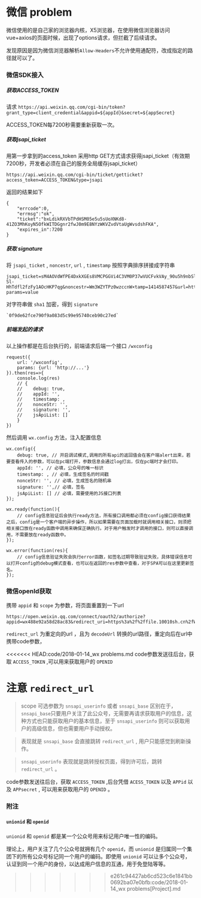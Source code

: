 # 微信 problem

微信使用的是自己家的浏览器内核，X5浏览器，在使用微信浏览器访问vue+axios的页面时候，出现了options请求，但拦截了后续请求。

发现原因是因为微信浏览器解析`Allow-Headers`不允许使用通配符，改成指定的路径就可以了。


### 微信SDK接入


##### 获取ACCESS_TOKEN

请求 `https://api.weixin.qq.com/cgi-bin/token?grant_type=client_credential&appid=${appId}&secret=${appSecret}`

ACCESS_TOKEN每7200秒需要重新获取一次。

##### 获取jsapi_ticket

用第一步拿到的access_token 采用http GET方式请求获得jsapi_ticket（有效期7200秒，开发者必须在自己的服务全局缓存jsapi_ticket）

`https://api.weixin.qq.com/cgi-bin/ticket/getticket?access_token=ACCESS_TOKEN&type=jsapi`

返回的结果如下

    {
        "errcode":0,
        "errmsg":"ok",
        "ticket":"bxLdikRXVbTPdHSM05e5u5sUoXNKd8-41ZO3MhKoyN5OfkWITDGgnr2fwJ0m9E8NYzWKVZvdVtaUgWvsdshFKA",
        "expires_in":7200
    }

##### 获取 signature

将 `jsapi_ticket` , `noncestr`, `url` , `timestamp` 按照字典排序拼接成字符串

    jsapi_ticket=sM4AOVdWfPE4DxkXGEs8VMCPGGVi4C3VM0P37wVUCFvkVAy_90u5h9nbSlYy3-Sl-HhTdfl2fzFy1AOcHKP7qg&noncestr=Wm3WZYTPz0wzccnW×tamp=1414587457&url=http://mp.weixin.qq.com?params=value

对字符串做 `sha1` 加密，得到 `signature`

    `0f9de62fce790f9a083d5c99e95740ceb90c27ed`

##### 前端发起的请求

以上操作都是在后台执行的，前端请求后端一个接口 `/wxconfig`

    request({
        url: '/wxconfig',
        params: {url: 'http://...'}
    }).then(res=>{
        console.log(res)
        // {
        //    debug: true,
        //    appId: '', 
        //    timestamp: , 
        //    nonceStr: '', 
        //    signature: '',
        //    jsApiList: [] 
        }
    })
    
然后调用 `wx.config` 方法，注入配置信息

    wx.config({
        debug: true, // 开启调试模式,调用的所有api的返回值会在客户端alert出来，若要查看传入的参数，可以在pc端打开，参数信息会通过log打出，仅在pc端时才会打印。
        appId: '', // 必填，公众号的唯一标识
        timestamp: , // 必填，生成签名的时间戳
        nonceStr: '', // 必填，生成签名的随机串
        signature: '',// 必填，签名
        jsApiList: [] // 必填，需要使用的JS接口列表
    });

    wx.ready(function(){
        // config信息验证后会执行ready方法，所有接口调用都必须在config接口获得结果之后，config是一个客户端的异步操作，所以如果需要在页面加载时就调用相关接口，则须把相关接口放在ready函数中调用来确保正确执行。对于用户触发时才调用的接口，则可以直接调用，不需要放在ready函数中。
    });

    wx.error(function(res){
        // config信息验证失败会执行error函数，如签名过期导致验证失败，具体错误信息可以打开config的debug模式查看，也可以在返回的res参数中查看，对于SPA可以在这里更新签名。
    });



### 微信openId获取

携带 `appid` 和 `scope` 为参数，将页面重置到一下url

    https://open.weixin.qq.com/connect/oauth2/authorize?appid=wx488e92a58d28ac83&redirect_uri=https%3a%2f%2ffile.10010sh.cn%2fWeiting%2f&response_type=code&scope=snsapi_base&state=123#wechat_redirects

`redirect_url` 为重定向的url ，且为 `decodeUrl` 转换的url路径，重定向后在url中携带code参数，

<<<<<<< HEAD:code/2018-01-14_wx problems.md
code参数发送往后台，获取 `ACCESS_TOKEN` ,可以用来获取用户的 `OPENID`

注意 `redirect_url`
=======
> scope 可选参数为 `snsapi_userinfo` 或者 `snsapi_base` 区别在于，`snsapi_base`只要用户关注了此公众号，无需要再请求获取用户的信息，这种方式也只能获取用户的基本信息，至于 `snsapi_userinfo` 则可以获取用户的高级信息，但也需要用户手动授权。

> 表现就是 `snsapi_base` 会直接跳转 `redirect_url` , 用户只能感觉到刷新操作。

> `snsapi_userinfo` 表现就是跳转授权页面，得到许可后，跳转 `redirect_url` 。

code参数发送往后台，获取 `ACCESS_TOKEN` ,后台凭借 `ACESS_TOKEN` 以及 `APPid` 以及 `APPsecret` , 可以用来获取用户的 `OPENID` 。

### 附注

#### `unionid` 和 `openid` 

`unionid` 和 `openid` 都是某一个公众号用来标记用户唯一性的编码。

理论上，用户关注了几个公众号就拥有几个 `openid`，而 `unionid` 是归属同一个集团下的所有公众号标记同一个用户的编码。即使用 `unionid` 可以让多个公众号，认证到同一个用户的身份，以达成用户信息的互通，用于免登陆等等。
>>>>>>> e261c94427ab6cd523c6e1841bb0692ba07e0bfb:code/2018-01-14_wx problems[Project].md
